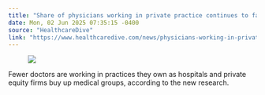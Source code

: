 ```yaml
---
title: "Share of physicians working in private practice continues to fall: AMA"
date: Mon, 02 Jun 2025 07:35:15 -0400
source: "HealthcareDive"
link: "https://www.healthcaredive.com/news/physicians-working-in-private-practice-dips/749388/"
---
```


<figure><div><img src="https://imgproxy.divecdn.com/YgNJZL2tf93Y4RuXk5EdjKQd76GmHgZSAVSO6MgLNNQ/g:nowe:0:0/c:5098:2880/rs:fill:1600:900:1/Z3M6Ly9kaXZlc2l0ZS1zdG9yYWdlL2RpdmVpbWFnZS9HZXR0eUltYWdlcy0xMDM1MDk1Mjc2LmpwZw==.webp" /></div></figure><p>Fewer doctors are working in practices they own as hospitals and private equity firms buy up medical groups,&nbsp;according to the new research.</p>